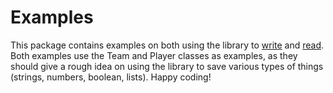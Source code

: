 # Examples
This package contains examples on both using the library to [write](https://github.com/ReflxctionDev/SimpleJSON/blob/master/src/test/java/examples/RunWrite.java) and [read](https://github.com/ReflxctionDev/SimpleJSON/blob/master/src/test/java/examples/RunRead.java). Both examples use the Team and Player classes as examples, as they should give a rough idea on using the library to save various types of things (strings, numbers, boolean, lists). Happy coding!